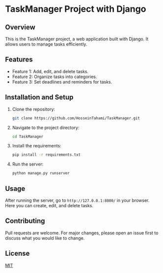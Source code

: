 # TaskManager Project with Django

## Overview
This is the TaskManager project, a web application built with Django. It allows users to manage tasks efficiently.

## Features
- Feature 1: Add, edit, and delete tasks.
- Feature 2: Organize tasks into categories.
- Feature 3: Set deadlines and reminders for tasks.

## Installation and Setup
1. Clone the repository:
    ```bash
    git clone https://github.com/HosseinTahami/TaskManager.git
    ```
2. Navigate to the project directory:
    ```bash
    cd TaskManager
    ```
3. Install the requirements:
    ```bash
    pip install -r requirements.txt
    ```
4. Run the server:
    ```bash
    python manage.py runserver
    ```
    
## Usage
After running the server, go to `http://127.0.0.1:8000/` in your browser. Here you can create, edit, and delete tasks.

## Contributing
Pull requests are welcome. For major changes, please open an issue first to discuss what you would like to change.

## License
[MIT](https://choosealicense.com/licenses/mit/)
